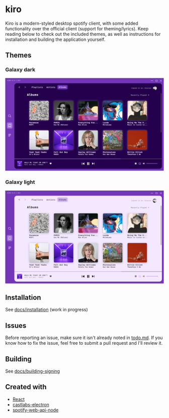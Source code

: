 # kiro
Kiro is a modern-styled desktop spotify client, with some added functionality over the official client (support for theming/lyrics). Keep reading below to check out the included themes, as well as instructions for installation and building the application yourself.

## Themes

### Galaxy dark
<img src="ui-dark.jpg">

### Galaxy light
<img src="ui-light.jpg">

## Installation
See [docs/installation](docs/installation.md) (work in progress)

## Issues
Before reporting an issue, make sure it isn't already noted in [todo.md](TODO.md). 
If you know how to fix the issue, feel free to submit a pull request and I'll review it.

## Building
See [docs/building-signing](docs/building-signing.md)

## Created with
- [React](https://github.com/facebook/react)
- [castlabs-electron](https://github.com/castlabs/electron-releases)
- [spotify-web-api-node](https://github.com/thelinmichael/spotify-web-api-node)
